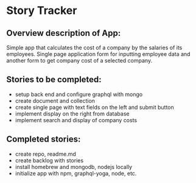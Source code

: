 # Story Tracker

## Overview description of App:
Simple app that calculates the cost of a company by the salaries of its employees. Single page application form for inputting employee data and another form to get company cost of a selected company.

## Stories to be completed:
* setup back end and configure graphql with mongo
* create document and collection
* create single page with text fields on the left and submit button
* implement display on the right from database 
* implement search and display of company costs

## Completed stories:
* create repo, readme.md
* create backlog with stories
* install homebrew and mongodb, nodejs locally
* initialize app with npm, graphql-yoga, node, etc.

